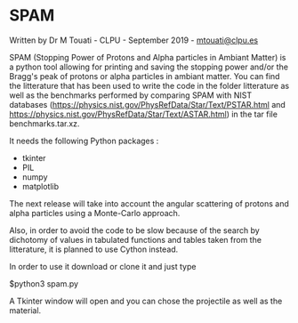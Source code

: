 # SPAM
Written by Dr M Touati - CLPU - September 2019 - 
mtouati@clpu.es

SPAM (Stopping Power of Protons and Alpha particles in Ambiant Matter) is a 
python tool allowing for printing and saving the stopping power and/or the 
Bragg's peak of protons or alpha particles in ambiant matter.
You can find the litterature that has been used to write the code in the 
folder litterature as well as the benchmarks performed by comparing SPAM with NIST databases (https://physics.nist.gov/PhysRefData/Star/Text/PSTAR.html and https://physics.nist.gov/PhysRefData/Star/Text/ASTAR.html) in the tar file benchmarks.tar.xz. 

It needs the following Python packages :
- tkinter
- PIL 
- numpy 
- matplotlib

The next release will take into account the angular scattering of protons and alpha particles using a Monte-Carlo approach. 

Also, in order to avoid the code to be slow because of the search by dichotomy of values in tabulated functions and tables taken from the litterature, it is planned to use Cython instead.

In order to use it download or clone it and just type

$python3 spam.py

A Tkinter window will open and you can chose the projectile as well as the material.

